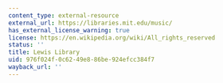 ```yaml
---
content_type: external-resource
external_url: https://libraries.mit.edu/music/
has_external_license_warning: true
license: https://en.wikipedia.org/wiki/All_rights_reserved
status: ''
title: Lewis Library
uid: 976f024f-0c62-49e8-86be-924efcc384f7
wayback_url: ''
---
```

